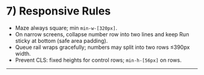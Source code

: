 # 7) Responsive Rules

* Maze always square; min `min-w-[320px]`.
* On narrow screens, collapse number row into two lines and keep Run sticky at bottom (safe area padding).
* Queue rail wraps gracefully; numbers may split into two rows ≤390px width.
* Prevent CLS: fixed heights for control rows; `min-h-[56px]` on rows.

---
